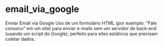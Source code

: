 # email_via_google
Enviar Email via Google
Uso de um formulário HTML (por exemplo: "Fale conosco" em um site) para enviar e-mails sem um servidor de back-end (usando um script do Google), perfeito para sites estáticos que precisam coletar dados.
